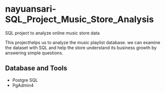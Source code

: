 # nayuansari-SQL_Project_Music_Store_Analysis

SQL project to analyze online music store data

This projecthelps us to analyze the music playlist database. we can examine the dataset with SQL and help the store understand its business growth by answering simple questions.

## Database and Tools
* Postgre SQL
* PgAdmin4
